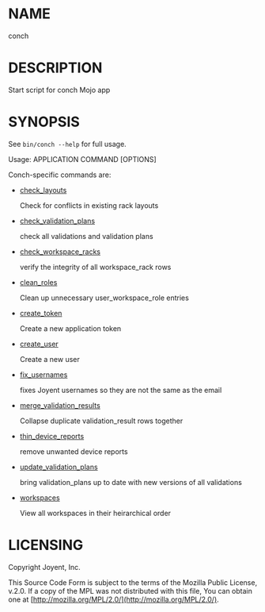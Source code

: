 # NAME

conch

# DESCRIPTION

Start script for conch Mojo app

# SYNOPSIS

See `bin/conch --help` for full usage.

Usage: APPLICATION COMMAND \[OPTIONS\]

Conch-specific commands are:

- [check\_layouts](../modules/Conch::Command::check_layouts)

    Check for conflicts in existing rack layouts

- [check\_validation\_plans](../modules/Conch::Command::check_validation_plans)

    check all validations and validation plans

- [check\_workspace\_racks](../modules/Conch::Command::check_workspace_racks)

    verify the integrity of all workspace\_rack rows

- [clean\_roles](../modules/Conch::Command::clean_roles)

    Clean up unnecessary user\_workspace\_role entries

- [create\_token](../modules/Conch::Command::create_token)

    Create a new application token

- [create\_user](../modules/Conch::Command::create_user)

    Create a new user

- [fix\_usernames](../modules/Conch::Command::fix_usernames)

    fixes Joyent usernames so they are not the same as the email

- [merge\_validation\_results](../modules/Conch::Command::merge_validation_results)

    Collapse duplicate validation\_result rows together

- [thin\_device\_reports](../modules/Conch::Command::thin_device_reports)

    remove unwanted device reports

- [update\_validation\_plans](../modules/Conch::Command::update_validation_plans)

    bring validation\_plans up to date with new versions of all validations

- [workspaces](../modules/Conch::Command::workspaces)

    View all workspaces in their heirarchical order

# LICENSING

Copyright Joyent, Inc.

This Source Code Form is subject to the terms of the Mozilla Public License,
v.2.0. If a copy of the MPL was not distributed with this file, You can obtain
one at [http://mozilla.org/MPL/2.0/](http://mozilla.org/MPL/2.0/).
